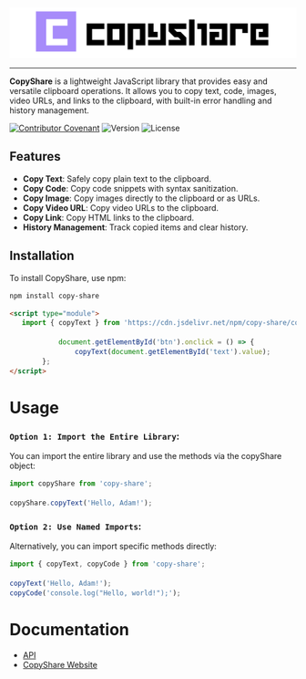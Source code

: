 ![CopyShare Logo](CopyShare.png)
___
**CopyShare** is a lightweight JavaScript library that provides easy and versatile clipboard operations. It allows you to copy text, code, images, video URLs, and links to the clipboard, with built-in error handling and history management.

[![Contributor Covenant](https://img.shields.io/badge/Contributor%20Covenant-2.1-4baaaa.svg)](code_of_conduct.md)
![Version](https://img.shields.io/npm/v/copy-share)
![License](https://img.shields.io/npm/l/copy-share)


## Features

- **Copy Text**: Safely copy plain text to the clipboard.
- **Copy Code**: Copy code snippets with syntax sanitization.
- **Copy Image**: Copy images directly to the clipboard or as URLs.
- **Copy Video URL**: Copy video URLs to the clipboard.
- **Copy Link**: Copy HTML links to the clipboard.
- **History Management**: Track copied items and clear history.

## Installation

To install CopyShare, use npm:

```bash
npm install copy-share
```

```html
<script type="module">
   import { copyText } from 'https://cdn.jsdelivr.net/npm/copy-share/copyShare.min.js';
        
            document.getElementById('btn').onclick = () => {
                copyText(document.getElementById('text').value);
        };
</script>
```
# Usage
### `Option 1: Import the Entire Library`:
You can import the entire library and use the methods via the copyShare object:
```js
import copyShare from 'copy-share';

copyShare.copyText('Hello, Adam!');

```
### `Option 2: Use Named Imports`:
Alternatively, you can import specific methods directly:
```js
import { copyText, copyCode } from 'copy-share';

copyText('Hello, Adam!');
copyCode('console.log("Hello, world!");');

```

# Documentation
- [API](API.md)
- [CopyShare Website](https://copy-share-docs.vercel.app)
